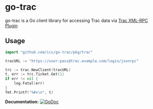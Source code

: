 # go-trac #

go-trac is a Go client library for accessing Trac data via [Trac XML-RPC Plugin](https://trac-hacks.org/wiki/XmlRpcPlugin)

## Usage ##

```go
import "github.com/ics/go-trac/pkg/trac"

tracURL := "https://user:pass@trac.example.com/login/jsonrpc"

trc := trac.NewClient(tracURL)
t, err := trc.Ticket.Get(1)
if err != nil {
    log.Fatal(err)
}
fmt.Printf("%#v\n", t)
```

**Documentation:** [![GoDoc](https://godoc.org/github.com/ics/go-trac/github?status.svg)](https://godoc.org/github.com/ics/go-trac/pkg/trac)
